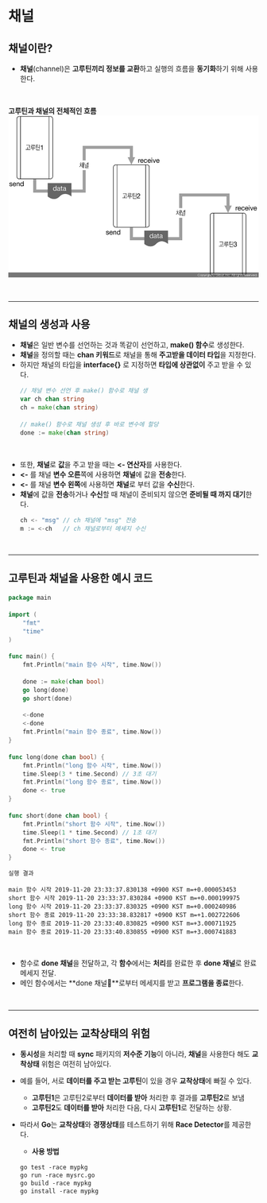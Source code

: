 # **채널**
## **채널이란?**
- **채널**(channel)은 **고루틴끼리 정보를 교환**하고 실행의 흐름을 **동기화**하기 위해 사용한다.

<br>

**고루틴과 채널의 전체적인 흐름**
![GoRoutine](../../img/GoRoutine.jpg)

<br>

---
## **채널의 생성과 사용**
- **채널**은 일반 변수를 선언하는 것과 똑같이 선언하고, **make() 함수**로 생성한다.
- **채널**을 정의할 때는 **chan 키워드**로 채널을 통해 **주고받을 데이터 타입**을 지정한다.
- 하지만 채널의 타입을 **interface{}** 로 지정하면 **타입에 상관없이** 주고 받을 수 있다.
    ~~~go
    // 채널 변수 선언 후 make() 함수로 채널 생
	var ch chan string
	ch = make(chan string)

	// make() 함수로 채널 생성 후 바로 변수에 할당
	done := make(chan string)
    ~~~

<br>

- 또한, **채널**로 **값**을 주고 받을 때는 **<- 연산자**를 사용한다.
- **<-** 를 채널 **변수 오른**쪽에 사용하면 **채널**에 값을 **전송**한다.
- **<-** 를 채널 **변수 왼쪽**에 사용하면 **채널**로 부터 값을 **수신**한다.
- **채널**에 값을 **전송**하거나 **수신**할 때 채널이 준비되지 않으면 **준비될 때 까지  대기**한다.
    ~~~go
    ch <- "msg" // ch 채널에 "msg" 전송
    m := <-ch   // ch 채널로부터 메세지 수신
    ~~~

<br>

---
## **고루틴과 채널을 사용한 예시 코드**
~~~go
package main

import (
	"fmt"
	"time"
)

func main() {
	fmt.Println("main 함수 시작", time.Now())

	done := make(chan bool)
	go long(done)
	go short(done)

	<-done
	<-done
	fmt.Println("main 함수 종료", time.Now())
}

func long(done chan bool) {
	fmt.Println("long 함수 시작", time.Now())
	time.Sleep(3 * time.Second) // 3초 대기
	fmt.Println("long 함수 종료", time.Now())
	done <- true
}

func short(done chan bool) {
	fmt.Println("short 함수 시작", time.Now())
	time.Sleep(1 * time.Second) // 1초 대기
	fmt.Println("short 함수 종료", time.Now())
	done <- true
}

~~~
~~~
실행 결과

main 함수 시작 2019-11-20 23:33:37.830138 +0900 KST m=+0.000053453
short 함수 시작 2019-11-20 23:33:37.830284 +0900 KST m=+0.000199975
long 함수 시작 2019-11-20 23:33:37.830325 +0900 KST m=+0.000240986
short 함수 종료 2019-11-20 23:33:38.832817 +0900 KST m=+1.002722606
long 함수 종료 2019-11-20 23:33:40.830825 +0900 KST m=+3.000711925
main 함수 종료 2019-11-20 23:33:40.830855 +0900 KST m=+3.000741883
~~~

<br>

- 함수로 **done 채널**을 전달하고, 각 **함수**에서는 **처리**를 완료한 후 **done 채널**로 완료 메세지 전달.
- 메인 함수에서는 **done 채널**로부터 메세지를 받고 **프로그램을 종료**한다.

<br>

---
## **여전히 남아있는 교착상태의 위험**
- **동시성**을 처리할 때 **sync** 패키지의 **저수준 기능**이 아니라, **채널**을 사용한다 해도 **교착상태** 위험은 여전히 남아있다.

- 예를 들어, 서로 **데이터를 주고 받는 고루틴**이 있을 경우 **교착상태**에 빠질 수 있다.
	- **고루틴1**은 고루틴2로부터 **데이터를 받아** 처리한 후 결과를 **고루틴2**로 보냄
	- **고루틴2**도 **데이터를 받아** 처리한 다음, 다시 **고루틴1**로 전달하는 상황.

- 따라서 **Go**는 **교착상태**와 **경쟁상태**를 테스트하기 위해 **Race Detector**를 제공한다.
	- **사용 방법**
	~~~
	go test -race mypkg
	go run -race mysrc.go
	go build -race mypkg
	go install -race mypkg
	~~~
